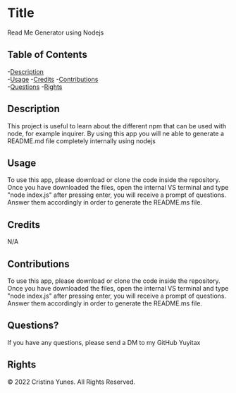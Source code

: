 # Title 
  Read Me Generator using Nodejs

  ## Table of Contents
-[Description](#description)  
-[Usage](#usage)
-[Credits](#credits)
-[Contributions](#contributions)  
-[Questions](#questions)
-[Rights](#rights) 

  ## Description
   This project is useful to learn about the different npm that can be used with node, for example inquirer. By using this app you will ne able to generate a README.md file completely internally using nodejs 
  ## Usage
   To use this app, please download or clone the code inside the repository. Once you have downloaded the files, open the internal VS terminal and type "node index.js" after pressing enter, you will receive a prompt of questions. Answer them accordingly in order to generate the README.ms file.
  ## Credits
   N/A
  ## Contributions
   To use this app, please download or clone the code inside the repository. Once you have downloaded the files, open the internal VS terminal and type "node index.js" after pressing enter, you will receive a prompt of questions. Answer them accordingly in order to generate the README.ms file.
  ## Questions?
  If you have any questions, please send a DM to my GitHub Yuyitax
  ## Rights 
  © 2022 Cristina Yunes. All Rights Reserved.
